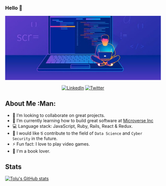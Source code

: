 ### Hello 👋

<p align="center">
  <img width="1100" height="auto" src="Tolu.jpg">
</p>

<p align="center">
   <a href="https://www.linkedin.com/in/toluwase-ajise-9b40411b2/" target="_blank"><img src="https://img.shields.io/badge/LinkedIn-%230077B5.svg?&style=for-the-badge&logo=linkedin&logoColor=white" alt="LinkedIn"></a>
   <a href="https://twitter.com/Littletolu" target="_blank"><img src="https://img.shields.io/badge/Twitter-1DA1F2.svg?&style=for-the-badge&logo=twitter&logoColor=white" alt="Twitter"></a>
</p>

## About Me :Man:


- 👯 I’m looking to collaborate on great projects.
- 🌱 I’m currently learning how to build great software at <a href="https://www.microverse.org/">Microverse Inc</a>
- :computer: Language stack: JavaScript, Ruby, Rails, React & Redux.
- 🔭 I would like ti contribute to the field of `Data Science` and `Cyber Security` in the future.
- ⚡ Fun fact: I love to play video games.
- :book: I'm a book lover.


## Stats
[![Tolu's GitHub stats](https://github-readme-stats.vercel.app/api?username=Whoistolu&count_private=true)](https://github.com/Whoistolu)


